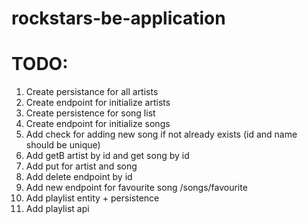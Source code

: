 # rockstars-be-application

# TODO:
1. Create persistance for all artists
2. Create endpoint for initialize artists
3. Create persistence for song list
4. Create endpoint for initialize songs
5. Add check for adding new song if not already exists (id and name should be unique)
6. Add getB artist by id and get song by id
7. Add put for artist and song
8. Add delete endpoint by id
9. Add new endpoint for favourite song /songs/favourite
10. Add playlist entity + persistence
11. Add playlist api
